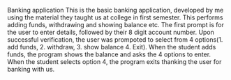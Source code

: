 Banking application
This is the basic banking application, developed by me using the material they taught us at college in first semester. This performs adding funds, withdrawing and showing balance etc. The first prompt is for the user to enter details, followed by their 8 digit account number. Upon successful verification, the user was prompoted to select from 4 options(1. add funds, 2. withdraw, 3. show balance 4. Exit).
When the student adds funds, the program shows the balance and asks the 4 options to enter.
When the student selects option 4, the program exits thanking the user for banking with us.

